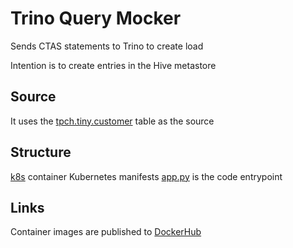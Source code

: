 # Trino Query Mocker
Sends CTAS statements to Trino to create load

Intention is to create entries in the Hive metastore

## Source
It uses the [tpch.tiny.customer](https://www.tpc.org/tpch/) table as the source

## Structure
[k8s](./k8s/) container Kubernetes manifests
[app.py](./app.py) is the code entrypoint

## Links
Container images are published to [DockerHub](https://hub.docker.com/repository/docker/frenoid/trino-load-tester/tags?page=1&ordering=last_updated)
